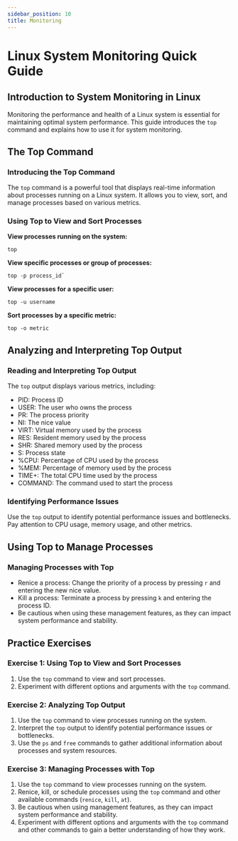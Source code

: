 ```yaml
---
sidebar_position: 10
title: Monitoring
---
```


# Linux System Monitoring Quick Guide

## Introduction to System Monitoring in Linux

Monitoring the performance and health of a Linux system is essential for maintaining optimal system performance. This guide introduces the `top` command and explains how to use it for system monitoring.

## The Top Command

### Introducing the Top Command

The `top` command is a powerful tool that displays real-time information about processes running on a Linux system. It allows you to view, sort, and manage processes based on various metrics.

### Using Top to View and Sort Processes

**View processes running on the system:**

```
top
```


**View specific processes or group of processes:**

```
top -p process_id`
```

**View processes for a specific user:**

```
top -u username
```

**Sort processes by a specific metric:**

```
top -o metric
```

## Analyzing and Interpreting Top Output

### Reading and Interpreting Top Output

The `top` output displays various metrics, including:

-   PID: Process ID
-   USER: The user who owns the process
-   PR: The process priority
-   NI: The nice value
-   VIRT: Virtual memory used by the process
-   RES: Resident memory used by the process
-   SHR: Shared memory used by the process
-   S: Process state
-   %CPU: Percentage of CPU used by the process
-   %MEM: Percentage of memory used by the process
-   TIME+: The total CPU time used by the process
-   COMMAND: The command used to start the process

### Identifying Performance Issues

Use the `top` output to identify potential performance issues and bottlenecks. Pay attention to CPU usage, memory usage, and other metrics.

## Using Top to Manage Processes

### Managing Processes with Top

-   Renice a process: Change the priority of a process by pressing `r` and entering the new nice value.
-   Kill a process: Terminate a process by pressing `k` and entering the process ID.
-   Be cautious when using these management features, as they can impact system performance and stability.

## Practice Exercises

### Exercise 1: Using Top to View and Sort Processes

1.  Use the `top` command to view and sort processes.
2.  Experiment with different options and arguments with the `top` command.

### Exercise 2: Analyzing Top Output

1.  Use the `top` command to view processes running on the system.
2.  Interpret the `top` output to identify potential performance issues or bottlenecks.
3.  Use the `ps` and `free` commands to gather additional information about processes and system resources.

### Exercise 3: Managing Processes with Top

1.  Use the `top` command to view processes running on the system.
2.  Renice, kill, or schedule processes using the `top` command and other available commands (`renice`, `kill`, `at`).
3.  Be cautious when using management features, as they can impact system performance and stability.
4.  Experiment with different options and arguments with the `top` command and other commands to gain a better understanding of how they work.